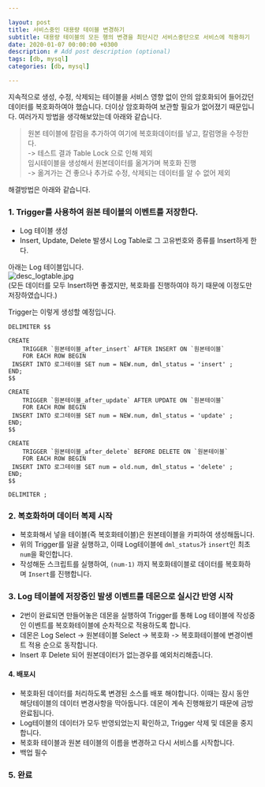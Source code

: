 ```yaml
---

layout: post
title: 서비스중인 대용량 테이블 변경하기
subtitle: 대용량 테이블의 모든 행의 변경을 최단시간 서비스중단으로 서비스에 적용하기
date: 2020-01-07 00:00:00 +0300
description: # Add post description (optional)
tags: [db, mysql]
categories: [db, mysql]

---
```


지속적으로 생성, 수정, 삭제되는 테이블을 서비스 영향 없이 안의 암호화되어 들어갔던 데이터를 복호화하여야 했습니다. 더이상 암호화하여 보관할 필요가 없어졌기 때문입니다. 여러가지 방법을 생각해보았는데 아래와 같습니다.
> 원본 테이블에 칼럼을 추가하여 여기에 복호화데이터를 넣고, 칼럼명을 수정한다.  
> -> 테스트 결과 Table Lock 으로 인해 제외  
> 임시테이블을 생성해서 원본데이터를 옮겨가며 복호화 진행  
> -> 옮겨가는 건 좋으나 추가로 수정, 삭제되는 데이터를 알 수 없어 제외

해결방법은 아래와 같습니다.

### 1. Trigger를 사용하여 원본 테이블의 이벤트를 저장한다.
- Log 테이블 생성
- Insert, Update, Delete 발생시 Log Table로 그 고유번호와 종류를 Insert하게 한다.

아래는 Log 테이블입니다.  
![desc_logtable.jpg](https://papion93.github.io/img/desc_logtable.jpg)  
(모든 데이터를 모두 Insert하면 좋겠지만, 복호화를 진행하여야 하기 때문에 이정도만 저장하였습니다.)  

Trigger는 이렇게 생성할 예정입니다.  
```
DELIMITER $$

CREATE
    TRIGGER `원본테이블_after_insert` AFTER INSERT ON `원본테이블`
    FOR EACH ROW BEGIN
 INSERT INTO 로그테이블 SET num = NEW.num, dml_status = 'insert' ;
END;
$$

CREATE
    TRIGGER `원본테이블_after_update` AFTER UPDATE ON `원본테이블`
    FOR EACH ROW BEGIN
 INSERT INTO 로그테이블 SET num = NEW.num, dml_status = 'update' ;
END;
$$

CREATE
    TRIGGER `원본테이블_after_delete` BEFORE DELETE ON `원본테이블`
    FOR EACH ROW BEGIN
 INSERT INTO 로그테이블 SET num = old.num, dml_status = 'delete' ;
END;
$$

DELIMITER ;
```

### 2. 복호화하며 데이터 복제 시작
- 복호화해서 넣을 테이블(즉 복호화테이블)은 원본테이블을 카피하여 생성해둡니다.  
- 위의 Trigger를 일괄 실행하고, 이때 Log테이블에 `dml_status`가 `insert`인 최초 `num`을 확인합니다.  
- 작성해둔 스크립트를 실행하여, `(num-1)` 까지 복호화테이블로 데이터를 복호화하며 `Insert`를 진행합니다.

### 3. Log 테이블에 저장중인 발생 이벤트를 데몬으로 실시간 반영 시작
- 2번이 완료되면 만들어놓은 데몬을 실행하여 Trigger를 통해 Log 테이블에 작성중인 이벤트를 복호화테이블에 순차적으로 적용하도록 합니다.
- 데몬은 Log Select -> 원본테이블 Select -> 복호화 -> 복호화테이블에 변경이벤트 적용 순으로 동작합니다.
- Insert 후 Delete 되어 원본데이터가 없는경우를 예외처리해줍니다.

#### 4. 배포시
- 복호화된 데이터를 처리하도록 변경된 소스를 배포 해야합니다. 이때는 잠시 동안 해당테이블의 데이터 변경사항을 막아둡니다. 데몬이 계속 진행해왔기 때문에 금방 완료됩니다.
- Log테이블의 데이터가 모두 반영되었는지 확인하고, Trigger 삭제 및 데몬을 중지합니다.
- 복호화 테이블과 원본 테이블의 이름을 변경하고 다시 서비스를 시작합니다.
- 백업 필수

### 5. 완료